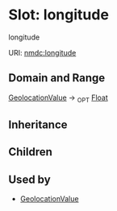 # Slot: longitude


longitude

URI: [nmdc:longitude](https://microbiomedata/meta/longitude)
## Domain and Range

[GeolocationValue](GeolocationValue.md) ->  <sub>OPT</sub> [Float](Float.md)
## Inheritance

## Children

## Used by

 * [GeolocationValue](GeolocationValue.md)

